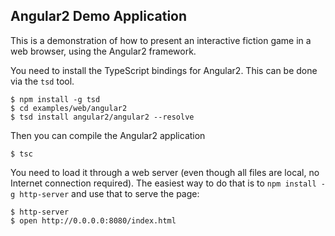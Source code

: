 ## Angular2 Demo Application

This is a demonstration of how to present an interactive fiction game in a web browser, using the Angular2 framework.


You need to install the TypeScript bindings for Angular2. This can be done via the `tsd` tool.

    $ npm install -g tsd
    $ cd examples/web/angular2
    $ tsd install angular2/angular2 --resolve
    
Then you can compile the Angular2 application

    $ tsc
   
You need to load it through a web server (even though all files are local, no Internet connection required). The easiest way to do that is to `npm install -g http-server` and use that to serve the page:

    $ http-server
    $ open http://0.0.0.0:8080/index.html  
    
    
    